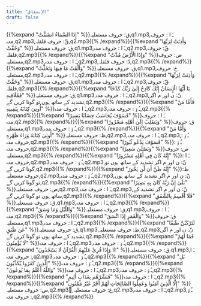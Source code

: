 ```yaml
---
title: "الإنشقاق"
draft: false
---
```

 {{%expand "إِذَا السَّمَاءُ انشَقَّتْ" %}}ق: حروف مستعلیہ,q1.mp3,ـَ ا :  حروف مدہ,q2.mp3,قّ: حروف قلقلہ,q2.mp3{{% /expand%}}{{%expand "وَأَذِنَتْ لِرَبِّهَا وَحُقَّتْ" %}}ق: حروف مستعلیہ,q1.mp3,ـَ ا :  حروف مدہ,q2.mp3,قّ: حروف قلقلہ,q2.mp3{{% /expand%}}{{%expand "وَإِذَا الْأَرْضُ مُدَّتْ" %}}ض: حروف مستعلیہ,q2.mp3,ـَ ا :  حروف مدہ,q2.mp3,دّ: حروف قلقلہ,q2.mp3{{% /expand%}}{{%expand "وَأَلْقَتْ مَا فِيهَا وَتَخَلَّتْ" %}}ق: حروف مستعلیہ,q1.mp3,خ: حروف مستعلیہ,q2.mp3,ـَ ا :  حروف مدہ,q2.mp3{{% /expand%}}{{%expand "وَأَذِنَتْ لِرَبِّهَا وَحُقَّتْ" %}}ق: حروف مستعلیہ,q1.mp3,ـَ ا :  حروف مدہ,q2.mp3,قّ: حروف قلقلہ,q2.mp3{{% /expand%}}{{%expand "يَا أَيُّهَا الْإِنسَانُ إِنَّكَ كَادِحٌ إِلَىٰ رَبِّكَ كَدْحًا فَمُلَاقِيهِ" %}}ق: حروف مستعلیہ,q1.mp3,ـَ ا :  حروف مدہ,q2.mp3,نّ: ن اور م اگر تشدید کے ساتھ ہوں تو گونا کریں گے,q2.mp3{{% /expand%}}{{%expand "فَأَمَّا مَنْ أُوتِيَ كِتَابَهُ بِيَمِينِهِ" %}}ـَ ا :  حروف مدہ,q2.mp3,ـُ و٘ :  حروف مدہ,q2.mp3{{% /expand%}}{{%expand "فَسَوْفَ يُحَاسَبُ حِسَابًا يَسِيرًا" %}}ـَ ا :  حروف مدہ,q2.mp3{{% /expand%}}{{%expand "وَيَنقَلِبُ إِلَىٰ أَهْلِهِ مَسْرُورًا" %}}ق: حروف مستعلیہ,q1.mp3,ـُ و٘ :  حروف مدہ,q2.mp3{{% /expand%}}{{%expand "وَأَمَّا مَنْ أُوتِيَ كِتَابَهُ وَرَاءَ ظَهْرِهِ" %}}ظ: حروف مستعلیہ,q2.mp3,ـَ ا :  حروف مدہ,q2.mp3,ـُ و٘ :  حروف مدہ,q2.mp3{{% /expand%}}{{%expand "فَسَوْفَ يَدْعُو ثُبُورًا" %}}ـُ و٘ :  حروف مدہ,q2.mp3{{% /expand%}}{{%expand "وَيَصْلَىٰ سَعِيرًا" %}}ص: حروف مستعلیہ,q2.mp3{{% /expand%}}{{%expand "إِنَّهُ كَانَ فِي أَهْلِهِ مَسْرُورًا" %}}ـَ ا :  حروف مدہ,q2.mp3,ـُ و٘ :  حروف مدہ,q2.mp3,نّ: ن اور م اگر تشدید کے ساتھ ہوں تو گونا کریں گے,q2.mp3{{% /expand%}}{{%expand "إِنَّهُ ظَنَّ أَن لَّن يَحُورَ" %}}ظ: حروف مستعلیہ,q2.mp3,ـُ و٘ :  حروف مدہ,q2.mp3,نّ: ن اور م اگر تشدید کے ساتھ ہوں تو گونا کریں گے,q2.mp3{{% /expand%}}{{%expand "بَلَىٰ إِنَّ رَبَّهُ كَانَ بِهِ بَصِيرًا" %}}ص: حروف مستعلیہ,q2.mp3,ـَ ا :  حروف مدہ,q2.mp3,نّ: ن اور م اگر تشدید کے ساتھ ہوں تو گونا کریں گے,q2.mp3{{% /expand%}}{{%expand "فَلَا أُقْسِمُ بِالشَّفَقِ" %}}ق: حروف مستعلیہ,q1.mp3,ـَ ا :  حروف مدہ,q2.mp3{{% /expand%}}{{%expand "وَاللَّيْلِ وَمَا وَسَقَ" %}}ق: حروف مستعلیہ,q1.mp3,ـَ ا :  حروف مدہ,q2.mp3{{% /expand%}}{{%expand "وَالْقَمَرِ إِذَا اتَّسَقَ" %}}ق: حروف مستعلیہ,q1.mp3,ـَ ا :  حروف مدہ,q2.mp3{{% /expand%}}{{%expand "لَتَرْكَبُنَّ طَبَقًا عَن طَبَقٍ" %}}ق: حروف مستعلیہ,q1.mp3,ط: حروف مستعلیہ,q2.mp3,نّ: ن اور م اگر تشدید کے ساتھ ہوں تو گونا کریں گے,q2.mp3{{% /expand%}}{{%expand "فَمَا لَهُمْ لَا يُؤْمِنُونَ" %}}ـَ ا :  حروف مدہ,q2.mp3,ـُ و٘ :  حروف مدہ,q2.mp3{{% /expand%}}{{%expand "وَإِذَا قُرِئَ عَلَيْهِمُ الْقُرْآنُ لَا يَسْجُدُونَ ۩" %}}ق: حروف مستعلیہ,q1.mp3,ـَ ا :  حروف مدہ,q2.mp3,ـُ و٘ :  حروف مدہ,q2.mp3{{% /expand%}}{{%expand "بَلِ الَّذِينَ كَفَرُوا يُكَذِّبُونَ" %}}ـُ و٘ :  حروف مدہ,q2.mp3{{% /expand%}}{{%expand "وَاللَّهُ أَعْلَمُ بِمَا يُوعُونَ" %}}ـَ ا :  حروف مدہ,q2.mp3,ـُ و٘ :  حروف مدہ,q2.mp3{{% /expand%}}{{%expand "فَبَشِّرْهُم بِعَذَابٍ أَلِيمٍ" %}}ـَ ا :  حروف مدہ,q2.mp3{{% /expand%}}{{%expand "إِلَّا الَّذِينَ آمَنُوا وَعَمِلُوا الصَّالِحَاتِ لَهُمْ أَجْرٌ غَيْرُ مَمْنُونٍ" %}}ص: حروف مستعلیہ,q2.mp3,ُغ: حروف مستعلیہ,q2.mp3,ـَ ا :  حروف مدہ,q2.mp3,ـُ و٘ :  حروف مدہ,q2.mp3{{% /expand%}}